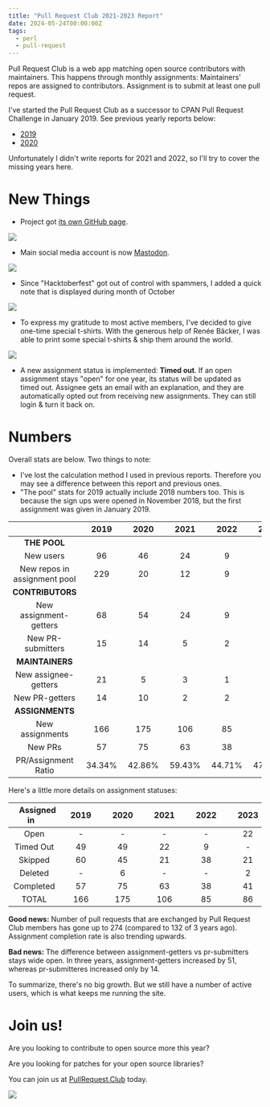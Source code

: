 ```yaml
---
title: "Pull Request Club 2021-2023 Report"
date: 2024-05-24T00:00:00Z
tags:
  - perl
  - pull-request
---
```


Pull Request Club is a web app matching open source contributors with maintainers. This happens through monthly assignments: Maintainers' repos are assigned to contributors. Assignment is to submit at least one pull request.

I've started the Pull Request Club as a successor to CPAN Pull Request Challenge in January 2019. See previous yearly reports below:
- [2019](/pull-request-club-2019-report)
- [2020](/pull-request-club-2020-report)

Unfortunately I didn't write reports for 2021 and 2022, so I'll try to cover the missing years here.


# New Things

- Project got [its own GitHub page](https://github.com/Pull-Request-Club/).

[![](/images/prc-github.png)](https://github.com/Pull-Request-Club/)

- Main social media account is now [Mastodon](https://floss.social/@PRC).

[![](/images/prc-mastodon.jpg)](https://floss.social/@PRC)

- Since "Hacktoberfest" got out of control with spammers, I added a quick note that is displayed during month of October

![](/images/prc-hacktoberfest.jpg)

- To express my gratitude to most active members, I've decided to give one-time special t-shirts. With the generous help of Renée Bäcker, I was able to print some special t-shirts & ship them around the world.

![](/images/prc-tshirt.jpg)

- A new assignment status is implemented: **Timed out**. If an open assignment stays "open" for one year, its status will be updated as timed out. Assignee gets an email with an explanation, and they are automatically opted out from receiving new assignments. They can still login & turn it back on.


# Numbers

Overall stats are below. Two things to note:
- I've lost the calculation method I used in previous reports. Therefore you may see a difference between this report and previous ones.
- "The pool" stats for 2019 actually include 2018 numbers too. This is because the sign ups were opened in November 2018, but the first assignment was given in January 2019.

|   | &nbsp;&nbsp;&nbsp;2019&nbsp;&nbsp;&nbsp;  | &nbsp;&nbsp;&nbsp;2020&nbsp;&nbsp;&nbsp;  | &nbsp;&nbsp;&nbsp;2021&nbsp;&nbsp;&nbsp;  | &nbsp;&nbsp;&nbsp;2022&nbsp;&nbsp;&nbsp;  | &nbsp;&nbsp;&nbsp;2023&nbsp;&nbsp;&nbsp;  | TOTAL |
| :----------------------------: | :------: | :------: | :------: | :------: | :------: | :------: |
|          **THE POOL**          |          |          |          |          |          |          |
|           New users            |    96    |    46    |    24    |    9     |    16    |   191    |
|  New repos in assignment pool  |   229    |    20    |    12    |    9     |    11    |   281    |
|        **CONTRIBUTORS**        |          |          |          |          |          |          |
|     New assignment-getters     |    68    |    54    |    24    |    9     |    18    |   173    |
|       New PR-submitters        |    15    |    14    |    5     |    2     |    7     |    43    |
|        **MAINTAINERS**         |          |          |          |          |          |          |
|      New assignee-getters      |    21    |    5     |    3     |    1     |    3     |    33    |
|         New PR-getters         |    14    |    10    |    2     |    2     |    1     |    29    |
|        **ASSIGNMENTS**         |          |          |          |          |          |          |
|        New assignments         |   166    |   175    |   106    |    85    |    86    |   618    |
|            New PRs             |    57    |    75    |    63    |    38    |    41    |   274    |
|      PR/Assignment Ratio       |  34.34%  |  42.86%  |  59.43%  |  44.71%  |  47.67%  |  44.34%  |






Here's a little more details on assignment statuses:

| &nbsp;&nbsp;&nbsp;Assigned in&nbsp;&nbsp;&nbsp; | &nbsp;&nbsp;&nbsp;2019&nbsp;&nbsp;&nbsp; | &nbsp;&nbsp;&nbsp;2020&nbsp;&nbsp;&nbsp; | &nbsp;&nbsp;&nbsp;2021&nbsp;&nbsp;&nbsp; | &nbsp;&nbsp;&nbsp;2022&nbsp;&nbsp;&nbsp; | &nbsp;&nbsp;&nbsp;2023&nbsp;&nbsp;&nbsp; | &nbsp;&nbsp;&nbsp;TOTAL&nbsp;&nbsp;&nbsp; |
| :---------: | :---: | :---: | :---: | :--: | :--: | :---: |
|     Open    |   -   |   -   |   -   |  -   |  22  |   22  |
|  Timed Out  |   49  |   49  |   22  |  9   |  -   |  130  |
|   Skipped   |   60  |   45  |   21  |  38  |  21  |  185  |
|   Deleted   |   -   |   6   |   -   |  -   |  2   |   8   |
|  Completed  |   57  |   75  |   63  |  38  |  41  |  274  |
|    TOTAL    |  166  |  175  |  106  |  85  |  86  |  618  |



**Good news:** Number of pull requests that are exchanged by Pull Request Club members has gone up to 274 (compared to 132 of 3 years ago). Assignment completion rate is also trending upwards.

**Bad news:** The difference between assignment-getters vs pr-submitters stays wide open. In three years, assignment-getters increased by 51, whereas pr-submitteres increased only by 14.

To summarize, there's no big growth. But we still have a number of active users, which is what keeps me running the site.

# Join us!

Are you looking to contribute to open source more this year?

Are you looking for patches for your open source libraries?

You can join us at [PullRequest.Club](https://pullrequest.club) today.

![](/images/prc-join.jpg)
